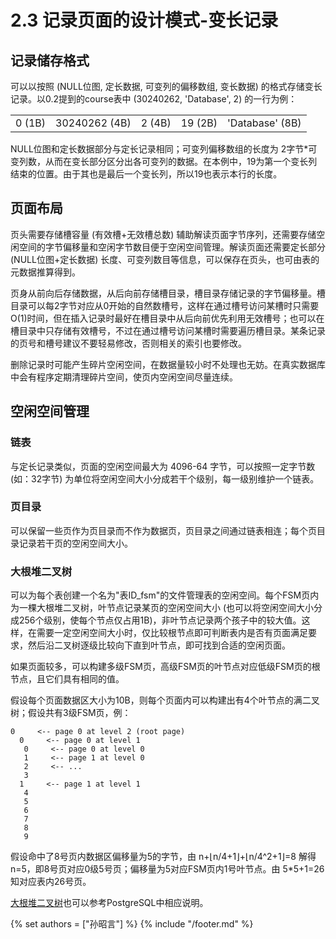 # 2.3 记录页面的设计模式-变长记录

## 记录储存格式
可以以按照 (NULL位图, 定长数据, 可变列的偏移数组, 变长数据) 的格式存储变长记录。以0.2提到的course表中 (30240262, 'Database', 2) 的一行为例：

<table>
  <tr>
    <td align='center'>0 (1B)</td>
    <td align='center'>30240262 (4B)</td>
    <td align='center'>2 (4B)</td>
    <td align='center'>19 (2B)</td>
    <td align='center'>'Database' (8B)</td>
  </tr>
</table>

NULL位图和定长数据部分与定长记录相同；可变列偏移数组的长度为 2字节*可变列数，从而在变长部分区分出各可变列的数据。在本例中，19为第一个变长列结束的位置。由于其也是最后一个变长列，所以19也表示本行的长度。

## 页面布局
页头需要存储槽容量 (有效槽+无效槽总数) 辅助解读页面字节序列，还需要存储空闲空间的字节偏移量和空闲字节数目便于空闲空间管理。解读页面还需要定长部分 (NULL位图+定长数据) 长度、可变列数目等信息，可以保存在页头，也可由表的元数据推算得到。

页身从前向后存储数据，从后向前存储槽目录，槽目录存储记录的字节偏移量。槽目录可以每2字节对应从0开始的自然数槽号，这样在通过槽号访问某槽时只需要O(1)时间，但在插入记录时最好在槽目录中从后向前优先利用无效槽号；也可以在槽目录中只存储有效槽号，不过在通过槽号访问某槽时需要遍历槽目录。某条记录的页号和槽号建议不要轻易修改，否则相关的索引也要修改。

删除记录时可能产生碎片空闲空间，在数据量较小时不处理也无妨。在真实数据库中会有程序定期清理碎片空间，使页内空闲空间尽量连续。

## 空闲空间管理

### 链表
与定长记录类似，页面的空闲空间最大为 4096-64 字节，可以按照一定字节数 (如：32字节) 为单位将空闲空间大小分成若干个级别，每一级别维护一个链表。

### 页目录
可以保留一些页作为页目录而不作为数据页，页目录之间通过链表相连；每个页目录记录若干页的空闲空间大小。

### 大根堆二叉树
可以为每个表创建一个名为"表ID_fsm"的文件管理表的空闲空间。每个FSM页内为一棵大根堆二叉树，叶节点记录某页的空闲空间大小 (也可以将空闲空间大小分成256个级别，使每个节点仅占用1B)，非叶节点记录两个孩子中的较大值。这样，在需要一定空闲空间大小时，仅比较根节点即可判断表内是否有页面满足要求，然后沿二叉树逐级比较向下直到叶节点，即可找到合适的空闲页面。

如果页面较多，可以构建多级FSM页，高级FSM页的叶节点对应低级FSM页的根节点，且它们具有相同的值。

假设每个页面数据区大小为10B，则每个页面内可以构建出有4个叶节点的满二叉树；假设共有3级FSM页，例：
```
0     <-- page 0 at level 2 (root page)
  0     <-- page 0 at level 1
   0     <-- page 0 at level 0
   1     <-- page 1 at level 0
   2     <-- ...
   3
  1     <-- page 1 at level 1
   4
   5
   6
   7
   8
   9
```
假设命中了8号页内数据区偏移量为5的字节，由 n+⌊n/4+1⌋+⌊n/4^2+1⌋=8 解得 n=5，即8号页对应0级5号页；偏移量为5对应FSM页内1号叶节点。由 5*5+1=26 知对应表内26号页。

[大根堆二叉树](https://github.com/postgres/postgres/blob/master/src/backend/storage/freespace/README)也可以参考PostgreSQL中相应说明。

{% set authors = ["孙昭言"] %}
{% include "/footer.md" %}
